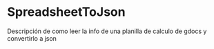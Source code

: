 # SpreadsheetToJson
Descripción de como leer la info de una planilla de calculo de gdocs y convertirlo a json
